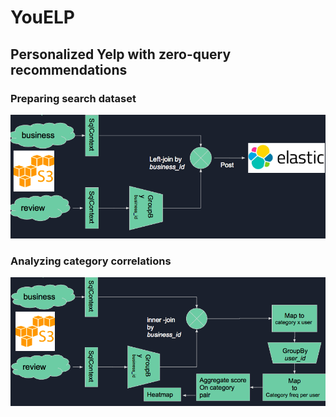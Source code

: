 # YouELP

## Personalized Yelp with zero-query recommendations

### Preparing search dataset

[ingestion-flow]: https://github.com/pariban/YouELP/raw/master/images/ingest.png "Ingestion Flow"

![Ingesting search dataset][ingestion-flow]

### Analyzing category correlations

[analysis-flow]: https://github.com/pariban/YouELP/raw/master/images/analysis.png "Analysis Flow"

![Analyzing dataset][analysis-flow]
